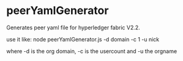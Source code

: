 # peerYamlGenerator
Generates peer yaml file for hyperledger fabric V2.2.

use it like:
node peerYamlGenerator.js -d domain -c 1 -u nick

where -d is the org domain, -c is the usercount and -u the orgname